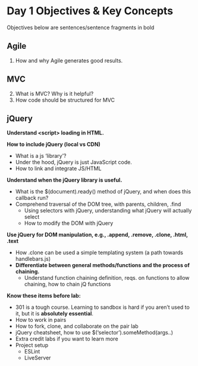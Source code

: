 # Day 1 Objectives &amp; Key Concepts
Objectives below are sentences/sentence fragments in bold

## Agile
1. How and why Agile generates good results.

## MVC

2. What is MVC? Why is it helpful?
3. How code should be structured for MVC

## jQuery
**Understand &lt;script&gt; loading in HTML.**

**How to include jQuery (local vs CDN)**
- What is a js ‘library’?
- Under the hood, jQuery is just JavaScript code.
- How to link and integrate JS/HTML

**Understand when the jQuery library is useful.**
- What is the $(document).ready() method of jQuery, and when does this callback run?
- Comprehend traversal of the DOM tree, with parents, children, .find
  - Using selectors with jQuery, understanding what jQuery will actually select
  - How to modify the DOM with jQuery

**Use jQuery for DOM manipulation, e.g., .append, .remove, .clone, .html, .text**
- How .clone can be used a simple templating system (a path towards handlebars.js)
- **Differentiate between general methods/functions and the process of chaining.**
  - Understand function chaining definition, reqs. on functions to allow chaining, how to chain jQ functions

**Know these items before lab:**
- 301 is a tough course. Learning to sandbox is hard if you aren’t used to it, but it is **absolutely essential**.
- How to work in pairs
- How to fork, clone, and collaborate on the pair lab
- jQuery cheatsheet, how to use $(‘selector’).someMethod(args..)
- Extra credit labs if you want to learn more
- Project setup
  - ESLint
  - LiveServer